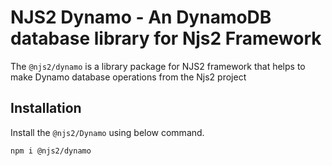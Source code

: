 NJS2 Dynamo - An DynamoDB database library for Njs2 Framework
================================================

The `@njs2/dynamo` is a library package for NJS2 framework that helps to make Dynamo database operations from the Njs2 project

## Installation
Install the `@njs2/Dynamo` using below command.

```
npm i @njs2/dynamo
```

